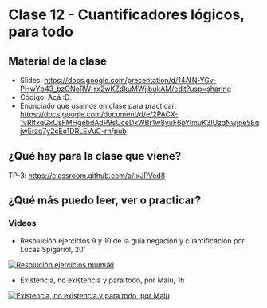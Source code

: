# Clase 12 - Cuantificadores lógicos, para todo

## Material de la clase

- Slides: https://docs.google.com/presentation/d/14AIN-YGv-PHwYb43_bzONoRW-rx2wKZdkuMWjibukAM/edit?usp=sharing
- Código: Acá :D.
- Enunciado que usamos en clase para practicar: https://docs.google.com/document/d/e/2PACX-1vRIfxqGxUsFMHgebdAdP9sUceDxWBr1w8yuF6pYlmuK3IUzqNwjne5EqjwErzq7y2cEo1DRLEVuC-rn/pub

## ¿Qué hay para la clase que viene?

TP-3: https://classroom.github.com/a/IxJPVcd8

## ¿Qué más puedo leer, ver o practicar?

### Videos

- Resolución ejercicios 9 y 10 de la guía negación y cuantificación por Lucas Spigariol, 20'

[![Resolución ejercicios mumuki](https://img.youtube.com/vi/XXOon06iSug/0.jpg)](https://youtu.be/XXOon06iSug "Resolución ejercicios mumuki")


- Existencia, no existencia y para todo, por Maiu, 1h

[![Existencia, no existencia y para todo, por Maiu](https://img.youtube.com/vi/9fj2xF7bFk4/0.jpg)](https://youtu.be/9fj2xF7bFk4 "Existencia, no existencia y para todo, por Maiu")
